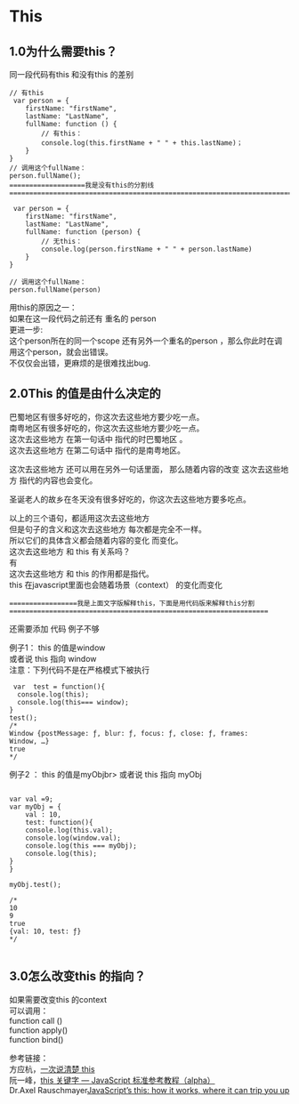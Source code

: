 
# This   

## 1.0为什么需要this？

同一段代码有this 和没有this 的差别 

```
// 有this 
 var person = {
    firstName: "firstName",
    lastName: "LastName",
    fullName: function () {
        // 有this：
        console.log(this.firstName + " " + this.lastName)；
    }
}    
// 调用这个fullName：
person.fullName();
===================我是没有this的分割线========================================================================================

 var person = {
    firstName: "firstName",
    lastName: "LastName",
    fullName: function (person) {
        // 无this：
        console.log(person.firstName + " " + person.lastName)
    }
}    

// 调用这个fullName：
person.fullName(person)

```
用this的原因之一：<br>
如果在这一段代码之前还有 重名的 person<br> 
更进一步:<br>
这个person所在的同一个scope 还有另外一个重名的person ，那么你此时在调用这个person，就会出错误。<br>
不仅仅会出错，更麻烦的是很难找出bug.<br>

## 2.0This 的值是由什么决定的
巴蜀地区有很多好吃的，你这次去这些地方要少吃一点。<br> 
南粤地区有很多好吃的，你这次去这些地方要少吃一点。<br>
这次去这些地方 在第一句话中 指代的时巴蜀地区 。<br>
这次去这些地方 在第二句话中 指代的是南粤地区。<br>

这次去这些地方 还可以用在另外一句话里面， 那么随着内容的改变 这次去这些地方 指代的内容也会变化。<br>

圣诞老人的故乡在冬天没有很多好吃的，你这次去这些地方要多吃点。<br>

以上的三个语句，都适用这次去这些地方<br> 
但是句子的含义和这次去这些地方 每次都是完全不一样。<br>
所以它们的具体含义都会随着内容的变化 而变化。<br>
这次去这些地方 和 this  有关系吗？ <br>
有   <br>
这次去这些地方 和 this 的作用都是指代。<br>
this  在javascript里面也会随着场景（context） 的变化而变化 <br>

```
=================我是上面文字版解释this，下面是用代码版来解释this分割=================================================================
```
还需要添加 代码  例子不够 <br> 



例子1： 
this 的值是window<br>
或者说 this 指向 window <br>
注意：下列代码不是在严格模式下被执行<br>

```
 var  test = function(){
  console.log(this);
  console.log(this=== window);
}
test();
/*
Window {postMessage: ƒ, blur: ƒ, focus: ƒ, close: ƒ, frames: Window, …}
true
*/
```

例子2 ：
this 的值是myObjbr>
或者说 this 指向  myObj<br>
```

var val =9;
var myObj = {
    val : 10,
    test: function(){
    console.log(this.val);
    console.log(window.val);
    console.log(this === myObj);
    console.log(this);
}
}

myObj.test();

/*
10
9
true
{val: 10, test: ƒ}
*/


```


## 3.0怎么改变this 的指向？
如果需要改变this 的context<br>
可以调用：<br>
function call () <br>
function apply() <br>
function bind() <br>


参考链接：<br>
方应杭，[一次说清楚 this](https://zhuanlan.zhihu.com/p/23804247?refer=study-fe)<br>
阮一峰，[this 关键字 — JavaScript 标准参考教程（alpha）](http://javascript.ruanyifeng.com/oop/this.html)<br>
Dr.Axel Rauschmayer[JavaScript’s this: how it works, where it can trip you up](http://2ality.com/2014/05/this.html)<br>
